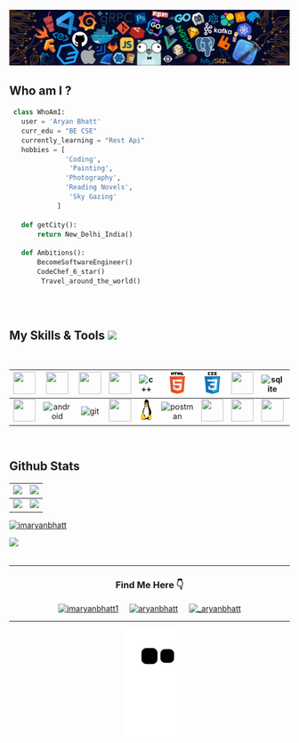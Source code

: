 ![Github Banner](https://github.com/aryanbhatt1/aryanbhatt1/blob/main/banner.png)

## Who am I ?

 ```python
  class WhoAmI:
    user = 'Aryan Bhatt'
	curr_edu = "BE CSE"
    currently_learning = "Rest Api"
	hobbies = [
		       'Coding',
                'Painting',
		       'Photography',
		       'Reading Novels',
                'Sky Gazing'
		     ]
	
	def getCity():
		return New_Delhi_India()
	 
	def Ambitions():
		BecomeSoftwareEngineer()
		CodeChef_6_star()
         Travel_around_the_world()
        
 ```
<br>
<h2> My Skills & Tools <img src = "https://media2.giphy.com/media/QssGEmpkyEOhBCb7e1/giphy.gif?cid=ecf05e47a0n3gi1bfqntqmob8g9aid1oyj2wr3ds3mg700bl&rid=giphy.gif" width = 32px> </h2>
<br>

|<img src="https://raw.githubusercontent.com/rahulbanerjee26/githubAboutMeGenerator/main/icons/python.svg" width=40 height="40" /> | <img src="https://raw.githubusercontent.com/rahulbanerjee26/githubAboutMeGenerator/main/icons/javascript.svg" height="40" width=40> | <img src="https://www.vectorlogo.zone/logos/java/java-vertical.svg" width="40" height="40"/> | <img src="https://img.icons8.com/color/48/000000/c-programming.png" height="40" width="40"/> | <img src="https://raw.githubusercontent.com/coderjojo/coderjojo/master/img/cpp.png" alt="c++" width="40" height="40" />  | <img src="https://raw.githubusercontent.com/devicons/devicon/master/icons/html5/html5-original-wordmark.svg" alt="html5" width="40" height="40" /> | <img src="https://raw.githubusercontent.com/devicons/devicon/master/icons/css3/css3-original-wordmark.svg" alt="css3" height="40" width="40"/>| <img src="https://img.icons8.com/color/48/000000/intellij-idea.png" height="40" width="40"/> | <img src="https://www.vectorlogo.zone/logos/sqlite/sqlite-icon.svg" alt="sqlite" width="40" height="40" >  |<img src="https://img.icons8.com/color/48/000000/pycharm.png" height="40" width="40"/> | <img src="https://www.vectorlogo.zone/logos/mysql/mysql-ar21.svg" alt="mysql" height="40" width="40"> | <img src="https://www.vectorlogo.zone/logos/mongodb/mongodb-icon.svg" alt="mongodb" height="40" width="40"> | <img src="https://www.vectorlogo.zone/logos/firebase/firebase-icon.svg" alt="firebase" height="40" width="40"> | <img src="https://www.vectorlogo.zone/logos/getbootstrap/getbootstrap-icon.svg" alt="boostrap" height="40" width="40"> | 
|:-:|:-:|:-:|:-:|:-:|:-:|:-:|:-:|:-:|:-:|:-:|:-:|:-:|:-:|
|<img src="https://img.icons8.com/color/48/000000/webstorm.png" height="40" width="40"/>| <img src="https://www.vectorlogo.zone/logos/android/android-icon.svg" alt="android" width="40" height="40"> | <img src="https://www.vectorlogo.zone/logos/git-scm/git-scm-icon.svg" alt="git" width="40" height="40">  | <img src="https://img.icons8.com/color/48/000000/windows-11.png" width="40" height="40"/>|<img src="https://raw.githubusercontent.com/devicons/devicon/master/icons/linux/linux-original.svg" alt="linux" width="40" height="40">  | <img src="https://www.vectorlogo.zone/logos/visualstudio_code/visualstudio_code-icon.svg" alt="postman" width="40" height="40">|<img src="https://img.icons8.com/color/48/000000/c-sharp-logo-2.png" width="40" height="40"/>| <img src="https://static.djangoproject.com/img/logos/django-logo-negative.svg" height="40" width="40"/>|<img src="https://img.icons8.com/fluency/48/000000/spyder-ide.png" height="40" width="40"/>| <img src="https://cdn.icon-icons.com/icons2/2699/PNG/512/jupyter_logo_icon_169452.png" width="40" height="40"/>
<br>

## Github Stats

<img src="https://github-readme-streak-stats.herokuapp.com?user=aryanbhatt1&theme=tokyonight&date_format=M%20j%5B%2C%20Y%5D">|<img src="https://github-readme-stats.vercel.app/api?username=aryanbhatt1&show_icons=true&theme=tokyonight"/>
|---|---|
<img src="https://github-readme-stats.vercel.app/api/top-langs/?username=aryanbhatt1&layout=compact&theme=tokyonight"/>|<img src="https://github-readme-stats.vercel.app/api/wakatime?username=aryanbhatt1&layout=compact&theme=tokyonight"/>


<p align="left"> 
    <a href="https://twitter.com/imaryanbhatt" target="blank">
        <img src="https://img.shields.io/twitter/follow/imaryanbhatt?logo=twitter&style=for-the-badge" alt="imaryanbhatt"/>
    </a>
</p>
<a href="mailto:aryanbhatt1002@gmail.com?"><img src="https://img.shields.io/badge/gmail-%23DD0031.svg?&style=for-the-badge&logo=gmail&logoColor=white"/></a>
<br><br>
<hr>

<h3 align="center">Find Me Here 👇</h3>
<p align="center">
    <a href="https://twitter.com/imaryanbhatt" target="blank"><img align="center" src="https://img.icons8.com/cute-clipart/64/000000/twitter.png" alt="imaryanbhatt1" height="50" width="50" /></a> &nbsp;&nbsp;&nbsp;
<a href="https://www.linkedin.com/in/aryanbhatt/" target="blank"><img align="center" src="https://img.icons8.com/cute-clipart/64/000000/linkedin.png" alt="aryanbhatt" height="50" width="50" /></a>&nbsp;&nbsp;&nbsp;&nbsp;
<a href="https://instagram.com/_aryanbhatt" target="blank"><img align="center" src="https://img.icons8.com/cute-clipart/64/000000/instagram-new.png" alt="_aryanbhatt" height="50" width="50" /></a>
</p>

<hr>
<p align="center">
  <img src="https://github.com/aryanbhatt1/aryanbhatt1/blob/output/github-contribution-grid-snake.svg" alt="snake"></center>
</p>
